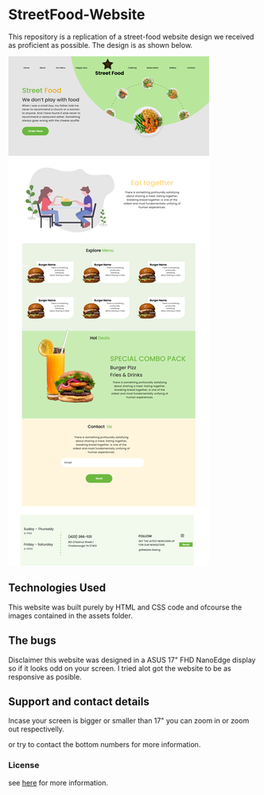 # StreetFood-Website

This repository is a replication of a street-food website design we received as proficient as possible. The design is as shown below.

![Street food website design](Assets/StreetFood.png)

## Technologies Used

This website was built purely by HTML and CSS code and ofcourse the images contained in the assets folder.

## The bugs

Disclaimer this website was designed in a ASUS 17" FHD NanoEdge display so if it looks odd on your screen. I tried alot got the website to be as responsive as posible.

## Support and contact details

Incase your screen is bigger or smaller than 17" you can zoom in or zoom out respectivelly.

or try to contact the bottom numbers for more information.

### License

see [here](LICENSE) for more information.
